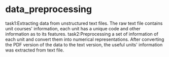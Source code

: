 # data_preprocessing
task1:Extracting data from unstructured text files. The raw text file contains unit courses' information, each unit has a unique code and other information as to its features. 
task2:Preprocessing a set of information of each unit and convert them into numerical representations. After converting the PDF version of the data to the text version, the useful units' information was extracted from text file.
